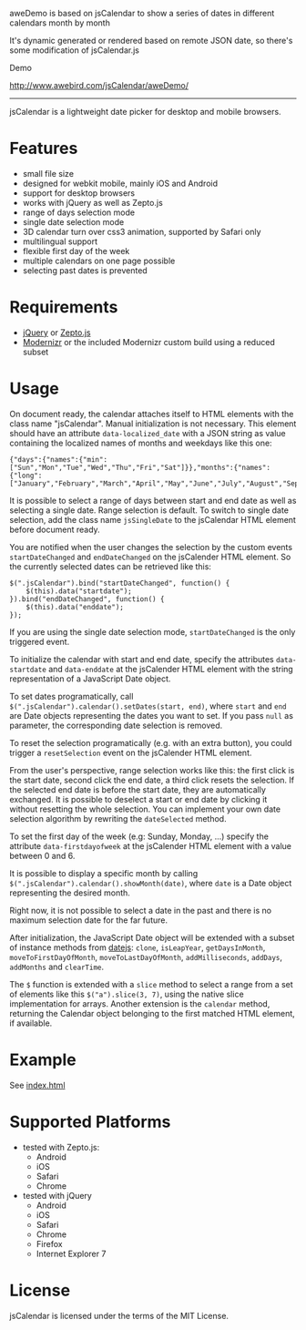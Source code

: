 aweDemo is based on jsCalendar to show a series of dates in different calendars month by month

It's dynamic generated or rendered based on remote JSON date, so there's some modification of jsCalendar.js

Demo

http://www.awebird.com/jsCalendar/aweDemo/

***************

jsCalendar is a lightweight date picker for desktop and mobile browsers.

# Features

* small file size
* designed for webkit mobile, mainly iOS and Android
* support for desktop browsers
* works with jQuery as well as Zepto.js
* range of days selection mode
* single date selection mode
* 3D calendar turn over css3 animation, supported by Safari only
* multilingual support
* flexible first day of the week
* multiple calendars on one page possible
* selecting past dates is prevented

# Requirements

* [jQuery](http://jquery.com/) or [Zepto.js](https://github.com/madrobby/zepto)
* [Modernizr](http://www.modernizr.com/) or the included Modernizr custom build using a reduced subset

# Usage

On document ready, the calendar attaches itself to HTML elements with the class name "jsCalendar". Manual initialization is not necessary. This element should have an attribute `data-localized_date` with a JSON string as value containing the localized names of months and weekdays like this one:

    {"days":{"names":{"min":["Sun","Mon","Tue","Wed","Thu","Fri","Sat"]}},"months":{"names":{"long":["January","February","March","April","May","June","July","August","September","October","November","December"]}}}
    
It is possible to select a range of days between start and end date as well as selecting a single date. Range selection is default. To switch to single date selection, add the class name `jsSingleDate` to the jsCalendar HTML element before document ready.

You are notified when the user changes the selection by the custom events `startDateChanged` and `endDateChanged` on the jsCalender HTML element. So the currently selected dates can be retrieved like this:

    $(".jsCalendar").bind("startDateChanged", function() {
        $(this).data("startdate");
    }).bind("endDateChanged", function() {
        $(this).data("enddate");
    });

If you are using the single date selection mode, `startDateChanged` is the only triggered event.

To initialize the calendar with start and end date, specify the attributes `data-startdate` and `data-enddate` at the jsCalender HTML element with the string representation of a JavaScript Date object.

To set dates programatically, call `$(".jsCalendar").calendar().setDates(start, end)`, where `start` and `end` are Date objects representing the dates you want to set. If you pass `null` as parameter, the corresponding date selection is removed.

To reset the selection programatically (e.g. with an extra button), you could trigger a `resetSelection` event on the jsCalender HTML element.

From the user's perspective, range selection works like this: the first click is the start date, second click the end date, a third click resets the selection.
If the selected end date is before the start date, they are automatically exchanged. It is possible to deselect a start or end date by clicking it without resetting the whole selection. You can implement your own date selection algorithm by rewriting the `dateSelected` method.

To set the first day of the week (e.g: Sunday, Monday, ...) specify the attribute `data-firstdayofweek` at the jsCalender HTML element with a value between 0 and 6.

It is possible to display a specific month by calling `$(".jsCalendar").calendar().showMonth(date)`, where `date` is a Date object representing the desired month.

Right now, it is not possible to select a date in the past and there is no maximum selection date for the far future.

After initialization, the JavaScript Date object will be extended with a subset of instance methods from [datejs](http://www.datejs.com/): `clone`, `isLeapYear`, `getDaysInMonth`, `moveToFirstDayOfMonth`, `moveToLastDayOfMonth`, `addMilliseconds`, `addDays`, `addMonths` and `clearTime`.

The `$` function is extended with a `slice` method to select a range from a set of elements like this `$("a").slice(3, 7)`, using the native slice implementation for arrays. Another extension is the `calendar` method, returning the Calendar object belonging to the first matched HTML element, if available.

# Example

See [index.html](https://github.com/michaelkamphausen/jsCalendar/blob/master/index.html)

# Supported Platforms

* tested with Zepto.js:
  * Android
  * iOS
  * Safari
  * Chrome
* tested with jQuery
  * Android
  * iOS
  * Safari
  * Chrome
  * Firefox
  * Internet Explorer 7

# License

jsCalendar is licensed under the terms of the MIT License.
